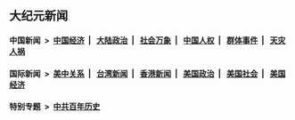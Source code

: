 ## 大纪元新闻

#### 中国新闻 &nbsp;>&nbsp; [中国经济](indexes/ncid283/README.md?10011245) &nbsp;| &nbsp; [大陆政治](indexes/ncid277/README.md?10011245) &nbsp;| &nbsp; [社会万象](indexes/ncid282/README.md?10011245) &nbsp;| &nbsp; [中国人权](indexes/ncid278/README.md?10011245) &nbsp;| &nbsp; [群体事件](indexes/ncid279/README.md?10011245) &nbsp;| &nbsp; [天灾人祸](indexes/ncid280/README.md?10011245)

#### 国际新闻 &nbsp;>&nbsp; [美中关系](indexes/nf1412576/README.md?10011245) &nbsp;| &nbsp; [台湾新闻](indexes/ncid1349361/README.md?10011245) &nbsp;| &nbsp; [香港新闻](indexes/ncid1349362/README.md?10011245) &nbsp;| &nbsp; [美国政治](indexes/ncid1078159/README.md?10011245) &nbsp;| &nbsp; [美国社会](indexes/ncid1078160/README.md?10011245) &nbsp;| &nbsp; [美国经济](indexes/ncid1078158/README.md?10011245)

#### 特别专题 &nbsp;>&nbsp; [中共百年历史](https://github.com/epoch-news/epoch-special/blob/master/README.md?10011245)  

